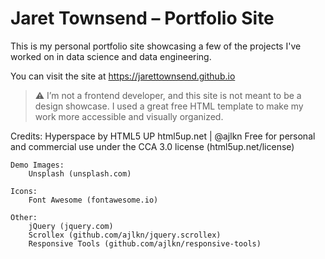 # Jaret Townsend – Portfolio Site

This is my personal portfolio site showcasing a few of the projects I've worked on in data science and data engineering.

You can visit the site at https://jarettownsend.github.io

> ⚠️ I’m not a frontend developer, and this site is not meant to be a design showcase. I used a great free HTML template to make my work more accessible and visually organized.

Credits:
	Hyperspace by HTML5 UP
	html5up.net | @ajlkn
	Free for personal and commercial use under the CCA 3.0 license (html5up.net/license)

	Demo Images:
		Unsplash (unsplash.com)

	Icons:
		Font Awesome (fontawesome.io)

	Other:
		jQuery (jquery.com)
		Scrollex (github.com/ajlkn/jquery.scrollex)
		Responsive Tools (github.com/ajlkn/responsive-tools)